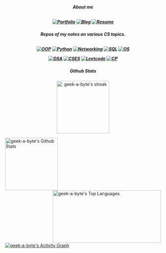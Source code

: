 <h5 align="center"> About me
<br/>
<br/>
  
[![Portfolio](https://img.shields.io/badge/-Portfolio-9cf)](https://nazia-shehnaz.netlify.app/)
[![Blog](https://img.shields.io/badge/-Blog-9cf)](https://geek-a-byte.github.io/)
[![Resume](https://img.shields.io/badge/-Resume-9cf)](https://github.com/Geek-a-Byte/Geek-a-Byte/files/8364038/Resume.of.Nazia.Shehnaz.Joynab.pdf)
  
</h5>
<h5 align="center"> Repos of my notes on various CS topics.
<br/>
<br/>
  
[![OOP](https://img.shields.io/badge/-Object_Oriented_Programming-9cf)](https://github.com/Geek-a-Byte/OOP)
[![Python](https://img.shields.io/badge/-PyHaxx-9cf)](https://github.com/Geek-a-Byte/PyHaxx)
[![Networking](https://img.shields.io/badge/-Networking-9cf)](https://github.com/Geek-a-Byte/Networking)
[![SQL](https://img.shields.io/badge/-Structured_Query_Language-9cf)](https://github.com/Geek-a-Byte/sql-practice)
[![OS](https://img.shields.io/badge/-Operating_Systems-9cf)](https://github.com/Geek-a-Byte/Operating-Systems-Sessionals)

[![DSA](https://img.shields.io/badge/-Data_Structures_and_algorithms-9cf)](https://github.com/Geek-a-Byte/DSA)
[![CSES](https://img.shields.io/badge/-CSES-9cf)](https://github.com/Geek-a-Byte/CSES)
[![Leetcode](https://img.shields.io/badge/-Leetcode-9cf)](https://github.com/Geek-a-Byte/Leetcode-Solutions)
[![CP](https://img.shields.io/badge/-Competitive_programming-9cf)](https://github.com/Geek-a-Byte/CP)

</h5>
<h5 align="center">
Github Stats
</h5>
<p align="center"><a href="https://github.com/geek-a-byte/">
<img title="🔥 Get streak stats for your profile at git.io/streak-stats" height="170px" alt="geek-a-byte's streak" src="https://github-readme-streak-stats.herokuapp.com/?user=geek-a-byte&theme=black-ice&hide_border=true&stroke=0000&background=0D1117"/>
</a></p>

<p>
<a align="left" href="https://github.com/geek-a-byte/github-readme-stats"><img alt="geek-a-byte's Github Stats" height="170px" src="https://github-readme-stats.vercel.app/api?username=geek-a-byte&show_icons=true&count_private=true&theme=react&hide_border=true&bg_color=0D1117" /></a>
<a href="https://github.com/geek-a-byte/"><img align="right" alt="geek-a-byte's Top Languages" height="170px" width="350px" src="https://github-readme-stats.vercel.app/api/top-langs/?username=geek-a-byte&langs_count=8&count_private=true&layout=compact&theme=react&hide_border=true&bg_color=0D1117" /></a>

<a href="https://github.com/geek-a-byte/github-readme-activity-graph"><img alt="geek-a-byte's Activity Graph" src="https://activity-graph.herokuapp.com/graph?username=geek-a-byte&bg_color=0D1117&color=5BCDEC&line=5BCDEC&point=FFFFFF&hide_border=true" /></a>
